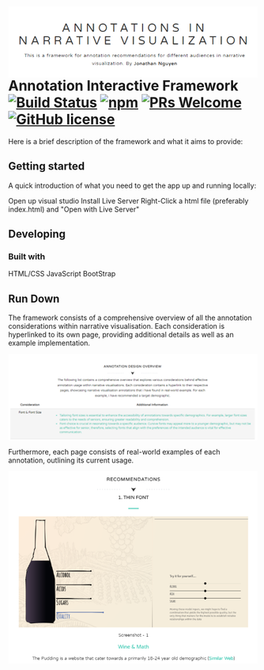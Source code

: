 <img src="./img/First-Page.PNG" alt="Logo of the project" align="right">

#
# Annotation Interactive Framework [![Build Status](https://img.shields.io/travis/npm/npm/latest.svg?style=flat-square)](https://travis-ci.org/npm/npm) [![npm](https://img.shields.io/npm/v/npm.svg?style=flat-square)](https://www.npmjs.com/package/npm) [![PRs Welcome](https://img.shields.io/badge/PRs-welcome-brightgreen.svg?style=flat-square)](http://makeapullrequest.com) [![GitHub license](https://img.shields.io/badge/license-MIT-blue.svg?style=flat-square)](https://github.com/your/your-project/blob/master/LICENSE)

Here is a brief description of the framework and what it aims to provide:

## Getting started

A quick introduction of what you need to get the app up and running locally:

Open up visual studio
Install Live Server
Right-Click a html file (preferably index.html) and "Open with Live Server"


## Developing

### Built with 

HTML/CSS
JavaScript
BootStrap

## Run Down

The framework consists of a comprehensive overview of all the annotation considerations within
narrative visualisation. Each consideration is hyperlinked to its own page, providing additional
details as well as an example implementation.

<img src="./img/Annotations-List.PNG" alt="List of annotations" align="center">

Furthermore, each page consists of real-world examples of each annotation, outlining its 
current usage.

<img src="./img/real-world-example.PNG" alt="List of annotations" align="center">

